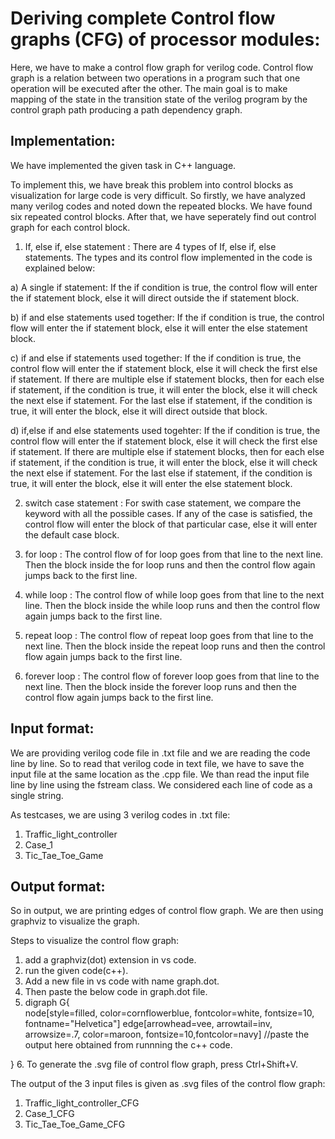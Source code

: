 # Deriving complete Control flow graphs (CFG) of processor modules:

Here, we have to make a control flow graph for verilog code. Control flow graph is a relation between two operations
in a program such that one operation will be executed after the other. The main goal is to make mapping of the state
in the transition state of the verilog program by the control graph path producing a path dependency graph. 


## Implementation:

We have implemented the given task in C++ language.

To implement this, we have break this problem into control blocks as visualization for large code is very difficult.
So firstly, we have analyzed many verilog codes and noted down the repeated blocks. We have found six repeated control
blocks. After that, we have seperately find out control graph for each control block.  

1. If, else if, else statement : There are 4 types of If, else if, else statements. The types and its control flow implemented in the code is explained below:

  a) A single if statement: If the if condition is true, the control flow will enter the if statement block, else it will direct outside the if statement block. 
  
  b) if and else statements used together: If the if condition is true, the control flow will enter the if statement block, else it will enter the else statement block.
  
  c) if and else if statements used together: If the if condition is true, the control flow will enter the if statement block, else it will check the first else if statement.
  If there are multiple else if statement blocks, then for each else if statement, if the condition is true, it will enter the block, else it will check the next else if statement.
  For the last else if statement, if the condition is true, it will enter the block, else it will direct outside that block.
  
  d) if,else if and else statements used togehter: If the if condition is true, the control flow will enter the if statement block, else it will check the first else if statement.
  If there are multiple else if statement blocks, then for each else if statement, if the condition is true, it will enter the block, else it will check the next else if statement.
  For the last else if statement, if the condition is true, it will enter the block, else it will enter the else statement block.

2. switch case statement : For swith case statement, we compare the keyword with all the possible cases. If any of the case is satisfied, the control flow will enter the block of that particular case, else it will enter the default case block.

3. for loop : The control flow of for loop goes from that line to the next line. Then the block inside the for loop runs and then the control flow again jumps back to the first line.

4. while loop : The control flow of while loop goes from that line to the next line. Then the block inside the while loop runs and then the control flow again jumps back to the first line.

5. repeat loop : The control flow of repeat loop goes from that line to the next line. Then the block inside the repeat loop runs and then the control flow again jumps back to the first line.

6. forever loop : The control flow of forever loop goes from that line to the next line. Then the block inside the forever loop runs and then the control flow again jumps back to the first line.



## Input format:

We are providing verilog code file in .txt file and we are reading the code line by line. 
So to read that verilog code in text file, we have to save the input file at the same location as the .cpp file.
We than read the input file line by line using the fstream class. We considered each line of code as a single string.

As testcases, we are using 3 verilog codes in .txt file:
1) Traffic_light_controller
2) Case_1
3) Tic_Tae_Toe_Game


## Output format:

So in output, we are printing edges of control flow graph.
We are then using graphviz to visualize the graph.

Steps to visualize the control flow graph:

1. add a graphviz(dot) extension in vs code.
2. run the given code(c++).
3. Add a new file in vs code with name graph.dot.
4. Then paste the below code in graph.dot file.
5. digraph G{  
    node[style=filled, color=cornflowerblue, fontcolor=white, fontsize=10, fontname="Helvetica"]
    edge[arrowhead=vee, arrowtail=inv, arrowsize=.7, color=maroon, fontsize=10,fontcolor=navy]
    //paste the output here obtained from runnning the c++ code.

}
6. To generate the .svg file of control flow graph, press Ctrl+Shift+V.

The output of the 3 input files is given as .svg files of the control flow graph:
1) Traffic_light_controller_CFG
2) Case_1_CFG
3) Tic_Tae_Toe_Game_CFG








